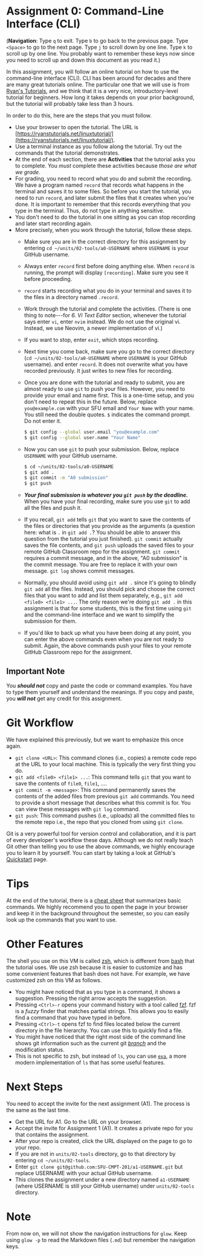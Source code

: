 # Assignment 0: Command-Line Interface (CLI)

(**Navigation**: Type `q` to exit. Type `b` to go back to the previous page. Type `<Space>` to go to
the next page. Type `j` to scroll down by one line. Type `k` to scroll up by one line. You probably
want to remember these keys now since you need to scroll up and down this document as you read it.)

In this assignment, you will follow an online tutorial on how to use the command-line interface
(CLI). CLI has been around for decades and there are many great tutorials online. The particular one
that we will use is from [Ryan's Tutorials](https://ryanstutorials.net/), and we think that it is a
very nice, introductory-level tutorial for beginners. How long it takes depends on your prior
background, but the tutorial will probably take less than 3 hours.

In order to do this, here are the steps that you must follow.

* Use your browser to open the tutorial. The URL is
  [https://ryanstutorials.net/linuxtutorial/](https://ryanstutorials.net/linuxtutorial/).
* Use a terminal instance as you follow along the tutorial. Try out the commands that the tutorial
  demonstrates.
* At the end of each section, there are **Activities** that the tutorial asks you to complete. You
  *must* complete these activities because *those are what we grade*.
* For grading, you need to record what you do and submit the recording. We have a program named
  `record` that records what happens in the terminal and saves it to some files. So before you start
  the tutorial, you need to run `record`, and later submit the files that it creates when you're
  done. It is important to remember that this records everything that you type in the terminal.
  Thus, do not type in anything sensitive.
* You don't need to do the tutorial in one sitting as you can stop recording and later start
  recording again.
* More precisely, when you work through the tutorial, follow these steps.
    * Make sure you are in the correct directory for this assignment by entering `cd
      ~/units/02-tools/a0-USERNAME` where `USERNAME` is your GitHub username.
    * Always enter `record` first before doing anything else. When `record` is running, the prompt
      will display `[recording]`. Make sure you see it before proceeding.
    * `record` starts recording what you do in your terminal and saves it to the files in a
      directory named `.record`.
    * Work through the tutorial and complete the activities. (There is one thing to note---for *6.
      Vi Text Editor* section, whenever the tutorial says enter `vi`, enter `nvim` instead. We do
      not use the original vi. Instead, we use Neovim, a newer implementation of vi.)
    * If you want to stop, enter `exit`, which stops recording.
    * Next time you come back, make sure you go to the correct directory (`cd
      ~/units/02-tools/a0-USERNAME` where `USERNAME` is your GitHub username).
      and enter `record`. It does not overwrite what you have recorded previously. It just writes to
      new files for recording.
    * Once you are done with the tutorial and ready to submit, you are almost ready to use `git` to
      push your files. However, you need to provide your email and name first. This is a one-time
      setup, and you don't need to repeat this in the future. Below, replace `you@example.com` with
      your SFU email and `Your Name` with your name. You still need the double quotes. `$` indicates
      the command prompt. Do not enter it.

      ```bash
      $ git config --global user.email "you@example.com"
      $ git config --global user.name "Your Name"
      ```

    * Now you can use `git` to push your submission. Below, replace `USERNAME` with your GitHub
      username.

      ```bash
      $ cd ~/units/02-tools/a0-USERNAME
      $ git add .
      $ git commit -m "A0 submission"
      $ git push
      ```

    * ***Your final submission is whatever you `git push` by the deadline.*** When you have your
      final recording, make sure you use `git` to add all the files and push it.
    * If you recall, `git add` tells `git` that you want to save the contents of the files or
      directories that you provide as the arguments (a question here: what is `.` in `git add .`?
      You should be able to answer this question from the tutorial you just finished). `git commit`
      actually saves the file contents, and `git push` uploads the saved files to your remote GitHub
      Classroom repo for the assignment. `git commit` requires a commit message, and in the above,
      "A0 submission" is the commit message. You are free to replace it with your own message. `git
      log` shows commit messages.
    * Normally, you should avoid using `git add .` since it's going to blindly `git add` all the
      files. Instead, you should pick and choose the correct files that you want to add and list
      them separately, e.g., `git add <file0> <file1> ...`. The only reason we're doing `git add .`
      in this assignment is that for some students, this is the first time using `git` and the
      command-line interface and we want to simplify the submission for them.
    * If you'd like to back up what you have been doing at any point, you can enter the above
      commands even when you are not ready to submit. Again, the above commands push your files to
      your remote GitHub Classroom repo for the assignment.

## Important Note

You ***should not*** copy and paste the code or command examples. You have to type them yourself
and understand the meanings. If you copy and paste, you ***will not*** get any credit for this
assignment.

# Git Workflow

We have explained this previously, but we want to emphasize this once again.

* `git clone <URL>`: This command clones (i.e., copies) a remote code repo at the URL to your local
  machine. This is typically the very first thing you do.
* `git add <file0> <file1> ...`: This command tells `git` that you want to save the contents of
  `file0`, `file1`, ....
* `git commit -m <message>`: This command permanently saves the contents of the added files from
  previous `git add` commands. You need to provide a short message that describes what this commit
  is for. You can view these messages with `git log` command.
* `git push`: This command pushes (i.e., uploads) all the committed files to the remote repo i.e.,
  the repo that you cloned from using `git clone`.

Git is a very powerful tool for version control and collaboration, and it is part of every
developer's workflow these days. Although we do not really teach Git other than telling you to use
the above commands, we highly encourage you to learn it by yourself. You can start by taking a look
at GitHub's [Quickstart](https://docs.github.com/en/get-started/quickstart) page.

# Tips

At the end of the tutorial, there is a [cheat
sheet](https://ryanstutorials.net/linuxtutorial/cheatsheet.php) that summarizes basic commands. We
highly recommend you to open the page in your browser and keep it in the background throughout the
semester, so you can easily look up the commands that you want to use.

# Other Features

The shell you use on this VM is called [zsh](https://www.zsh.org/), which is different from
[bash](https://www.gnu.org/software/bash/) that the tutorial uses. We use zsh because it is easier
to customize and has some convenient features that bash does not have. For example, we have
customized zsh on this VM as follows.

* You might have noticed that as you type in a command, it shows a suggestion. Pressing the right
  arrow accepts the suggestion.
* Pressing `<Ctrl>-r` opens your command history with a tool called
  [fzf](https://github.com/junegunn/fzf). fzf is a *fuzzy* finder that matches partial strings. This
  allows you to easily find a command that you have typed in before.
* Pressing `<Ctrl>-t` opens fzf to find files located below the current directory in the file
  hierarchy. You can use this to quickly find a file.
* You might have noticed that the right most side of the command line shows git information such as
  the current git [*branch*](https://shorturl.at/dmt24) and the modification status.
* This is not specific to zsh, but instead of `ls`, you can use
  [`exa`](https://github.com/ogham/exa), a more modern implementation of `ls` that has some useful
  features.

# Next Steps

You need to accept the invite for the next assignment (A1). The process is the same as the last time.

* Get the URL for A1. Go to the URL on your browser.
* Accept the invite for Assignment 1 (A1). It creates a private repo for you that contains the
  assignment.
* After your repo is created, click the URL displayed on the page to go to your repo.
* If you are not in `units/02-tools` directory, go to that directory by entering `cd
  ~/units/02-tools`.
* Enter `git clone git@github.com:SFU-CMPT-201/a1-USERNAME.git` but replace USERNAME with your
  actual GitHub username.
* This clones the assignment under a new directory named `a1-USERNAME` (where USERNAME is still your
  GitHub username) under `units/02-tools` directory.

# Note

From now on, we will not show the navigation instructions for `glow`. Keep using `glow -p` to read
the Markdown files (`.md`) but remember the navigation keys.
